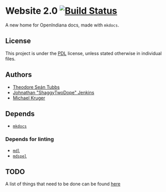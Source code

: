 # Website 2.0 [![Build Status](https://travis-ci.org/AdrianKoshka/website-2.0.svg?branch=master)](https://travis-ci.org/AdrianKoshka/website-2.0)

A new home for OpenIndiana docs, made with ``mkdocs``.

## License

This project is under the [PDL](https://www.openoffice.org/licenses/PDL.html)
license, unless stated otherwise in individual files.

## Authors

- [Theodore Seán Tubbs](https://github.com/AdrianKoshka)
- [Johnathan "ShaggyTwoDope" Jenkins](https://github.com/shaggytwodope)
- [Michael Kruger](https://github.com/makruger)

## Depends

- [``mkdocs``](http://www.mkdocs.org/)

### Depends for linting

- [``mdl``](https://github.com/mivok/markdownlint)
- [``mdspel``](https://www.npmjs.com/package/markdown-spellcheck)

## TODO

A list of things that need to be done can be found [here](TODO.md)
